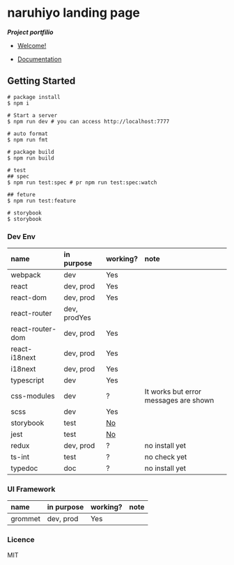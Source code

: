 # naruhiyo landing page

***Project portfilio***

- [Welcome!]()

- [Documentation]()

## Getting Started

```
# package install
$ npm i

# Start a server
$ npm run dev # you can access http://localhost:7777

# auto format
$ npm run fmt

# package build
$ npm run build

# test
## spec
$ npm run test:spec # pr npm run test:spec:watch

## feture
$ npm run test:feature

# storybook
$ storybook
```

### Dev Env

|name|in purpose|working?|note|
|:--|:--|:--|:--|
|webpack|dev|Yes||
|react|dev, prod|Yes||
|react-dom|dev, prod|Yes||
|react-router|dev, prodYes||
|react-router-dom|dev, prod|Yes||
|react-i18next|dev, prod|Yes||
|i18next|dev, prod|Yes||
|typescript|dev|Yes||
|css-modules|dev|?|It works but error messages are shown|
|scss|dev|Yes||
|storybook|test|[No](https://github.com/naruhiyo/naruhiyo.github.io/issues/2)||
|jest|test|[No](https://github.com/naruhiyo/naruhiyo.github.io/issues/2)||
|redux|dev, prod|?|no install yet|
|ts-int|test|?|no check yet|
|typedoc|doc|?|no install yet|

### UI Framework

|name|in purpose|working?|note|
|:--|:--|:--|:--|
|grommet|dev, prod|Yes||

### Licence

MIT